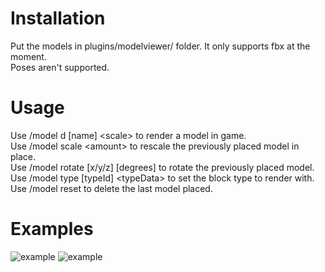 # Installation  
Put the models in plugins/modelviewer/ folder. It only supports fbx at the moment.  
Poses aren't supported.

# Usage  
Use /model d [name] &lt;scale&gt; to render a model in game.  
Use /model scale &lt;amount&gt; to rescale the previously placed model in place.  
Use /model rotate [x/y/z] [degrees] to rotate the previously placed model.  
Use /model type [typeId] &lt;typeData&gt; to set the block type to render with.  
Use /model reset to delete the last model placed.  

# Examples  
![example](https://thumbs.gfycat.com/ClumsySardonicCalf-size_restricted.gif "Model example")
![example](http://i.imgur.com/tNVWWxD.jpg "Model of Judy Hopps")